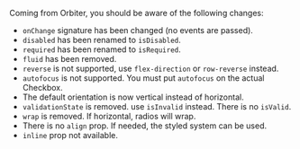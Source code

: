 Coming from Orbiter, you should be aware of the following changes:

- `onChange` signature has been changed (no events are passed).
- `disabled` has been renamed to `isDisabled`.
- `required` has been renamed to `isRequired`.
- `fluid` has been removed.
- `reverse` is not supported, use `flex-direction` or `row-reverse` instead.
- `autofocus` is not supported. You must put `autofocus` on the actual Checkbox.
- The default orientation is now vertical instead of horizontal.
- `validationState` is removed. use `isInvalid` instead. There is no `isValid`.
- `wrap` is removed. If horizontal, radios will wrap.
- There is no `align` prop. If needed, the styled system can be used.
- `inline` prop not available.
